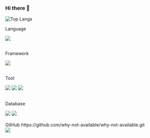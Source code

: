 
### Hi there 👋

<!--
**why-not-available/why-not-available** is a ✨ _special_ ✨ repository because its `README.md` (this file) appears on your GitHub profile.

Here are some ideas to get you started:

- 🔭 I’m currently working on ...
- 🌱 I’m currently learning ...
- 👯 I’m looking to collaborate on ...
- 🤔 I’m looking for help with ...
- 💬 Ask me about ...
- 📫 How to reach me: ...
- 😄 Pronouns: ...
- ⚡ Fun fact: ...
-->

![Top Langs](https://github-readme-stats.vercel.app/api/top-langs/?username=why-not-available&layout=compact)

<!--
[![Top Langs](https://github-readme-stats.vercel.app/api/top-langs/?username=why-not-available&layout=donut)](https://github.com/why-not-available/github-readme-stats)
-->
<div>
<p>Language</p>
<img src="https://img.shields.io/badge/JAVA-F37C20?style=for-the-badge&logo=java&logoColor=ffffff"/>
</div>
<br>
<div>
<p>Framework</p>
<img src="https://img.shields.io/badge/Spring-6DB33F?style=for-the-badge&logo=spring&logoColor=ffffff"/>
</div>
<br>
<div>
<p>Tool</p>
<img src="https://img.shields.io/badge/Eclipse-2C2255?style=for-the-badge&logo=eclipseide&logoColor={로고 색깔}"/>
<img src="https://img.shields.io/badge/IntelliJ-003DFF?style=for-the-badge&logo=intellijidea&logoColor={로고 색깔}"/>
<img src="https://img.shields.io/badge/VScode-007ACC?style=for-the-badge&logo=visualstudiocode&logoColor={로고 색깔}"/>
</div>
<br>
<div>
<p>Database</p>
<img src="https://img.shields.io/badge/ORACLE-F80000?style=for-the-badge&logo=oracle&logoColor={로고 색깔}"/>
<img src="https://img.shields.io/badge/mySQL-4479A1?style=for-the-badge&logo=mysql&logoColor=ffffff"/>
</div>
<br>
GitHub
https://github.com/why-not-available/why-not-available.git
<br>

<img src="https://hits.seeyoufarm.com/api/count/incr/badge.svg?url=https%3A%2F%2Fgithub.com%2Fwhy-not-available%2Fhit-counter&count_bg=%2379C83D&title_bg=%23555555&icon=github.svg&icon_color=%23E7E7E7&title=hits&edge_flat=true"/>
